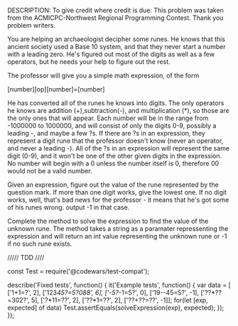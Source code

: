 DESCRIPTION:
To give credit where credit is due: This problem was taken from the ACMICPC-Northwest Regional Programming Contest. Thank you problem writers.

You are helping an archaeologist decipher some runes. He knows that this ancient society used a Base 10 system, and that they never start a number with a leading zero. He's figured out most of the digits as well as a few operators, but he needs your help to figure out the rest.

The professor will give you a simple math expression, of the form


[number][op][number]=[number]


He has converted all of the runes he knows into digits. The only operators he knows are addition (+),subtraction(-), and multiplication (*), so those are the only ones that will appear. Each number will be in the range from -1000000 to 1000000, and will consist of only the digits 0-9, possibly a leading -, and maybe a few ?s. If there are ?s in an expression, they represent a digit rune that the professor doesn't know (never an operator, and never a leading -). All of the ?s in an expression will represent the same digit (0-9), and it won't be one of the other given digits in the expression. No number will begin with a 0 unless the number itself is 0, therefore 00 would not be a valid number.

Given an expression, figure out the value of the rune represented by the question mark. If more than one digit works, give the lowest one. If no digit works, well, that's bad news for the professor - it means that he's got some of his runes wrong. output -1 in that case.

Complete the method to solve the expression to find the value of the unknown rune. The method takes a string as a paramater repressenting the expression and will return an int value representing the unknown rune or -1 if no such rune exists.

///// TDD ////

const Test = require('@codewars/test-compat');

describe('Fixed tests', function() {
  it('Example tests', function() {
    var data = [
      ['1+1=?', 2],
      ['123*45?=5?088', 6],
      ['-5?*-1=5?', 0],
      ['19--45=5?', -1],
      ['??*??=302?', 5],
      ['?*11=??', 2],
      ['??*1=??', 2],
      ['??+??=??', -1]];
    for(let [exp, expected] of data) Test.assertEquals(solveExpression(exp), expected);
  });
});